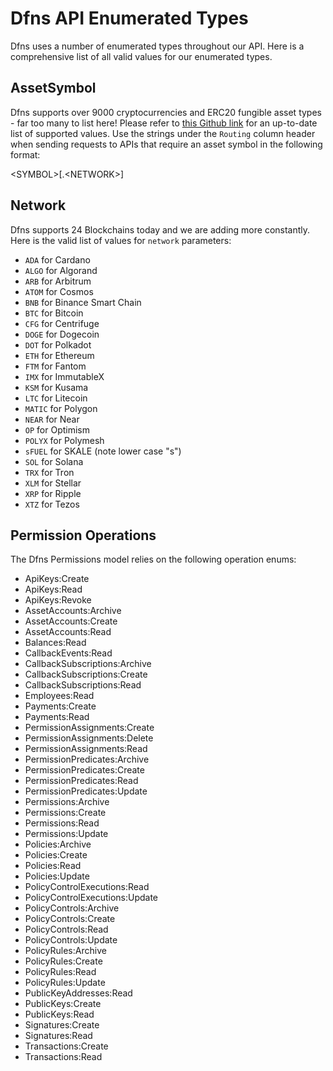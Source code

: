 # Dfns API Enumerated Types

Dfns uses a number of enumerated types throughout our API. Here is a comprehensive list of all valid values for our enumerated types.&#x20;

## AssetSymbol

Dfns supports over 9000 cryptocurrencies and ERC20 fungible asset types - far too many to list here! Please refer to [this Github link](../AssetTickers.csv) for an up-to-date list of supported values.  Use the strings under the `Routing` column header when sending requests to APIs that require an asset symbol in the following format:&#x20;

&#x20;\<SYMBOL>\[.\<NETWORK>]

## Network

Dfns supports 24 Blockchains today and we are adding more constantly. Here is the valid list of values for `network` parameters:&#x20;

* `ADA` for Cardano&#x20;
* `ALGO` for Algorand&#x20;
* `ARB` for Arbitrum&#x20;
* `ATOM` for Cosmos&#x20;
* `BNB` for Binance Smart Chain&#x20;
* `BTC` for Bitcoin&#x20;
* `CFG` for Centrifuge&#x20;
* `DOGE` for Dogecoin&#x20;
* `DOT` for Polkadot&#x20;
* `ETH` for Ethereum&#x20;
* `FTM` for Fantom&#x20;
* `IMX` for ImmutableX&#x20;
* `KSM` for Kusama&#x20;
* `LTC` for Litecoin&#x20;
* `MATIC` for Polygon&#x20;
* `NEAR` for Near&#x20;
* `OP` for Optimism&#x20;
* `POLYX` for Polymesh&#x20;
* `sFUEL` for SKALE (note lower case "s")
* `SOL` for Solana&#x20;
* `TRX` for Tron&#x20;
* `XLM` for Stellar&#x20;
* `XRP` for Ripple&#x20;
* `XTZ` for Tezos



## Permission Operations

The Dfns Permissions model relies on the following operation enums:

* ApiKeys:Create
* ApiKeys:Read
* ApiKeys:Revoke
* AssetAccounts:Archive
* AssetAccounts:Create
* AssetAccounts:Read
* Balances:Read
* CallbackEvents:Read
* CallbackSubscriptions:Archive
* CallbackSubscriptions:Create
* CallbackSubscriptions:Read
* Employees:Read
* Payments:Create
* Payments:Read
* PermissionAssignments:Create
* PermissionAssignments:Delete
* PermissionAssignments:Read
* PermissionPredicates:Archive
* PermissionPredicates:Create
* PermissionPredicates:Read
* PermissionPredicates:Update
* Permissions:Archive
* Permissions:Create
* Permissions:Read
* Permissions:Update
* Policies:Archive
* Policies:Create
* Policies:Read
* Policies:Update
* PolicyControlExecutions:Read
* PolicyControlExecutions:Update
* PolicyControls:Archive
* PolicyControls:Create
* PolicyControls:Read
* PolicyControls:Update
* PolicyRules:Archive
* PolicyRules:Create
* PolicyRules:Read
* PolicyRules:Update
* PublicKeyAddresses:Read
* PublicKeys:Create
* PublicKeys:Read
* Signatures:Create
* Signatures:Read
* Transactions:Create
* Transactions:Read
